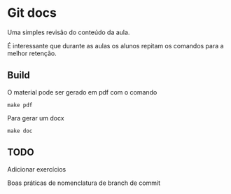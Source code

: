Git docs
========

Uma simples revisão do conteúdo da aula.


É interessante que durante as aulas os alunos repitam os comandos
para a melhor retenção.


Build
-----

O material pode ser gerado em pdf com o comando

```
make pdf

```

Para gerar um docx 

```
make doc

```

TODO
----

Adicionar exercícios

Boas práticas de nomenclatura
de branch
de commit
